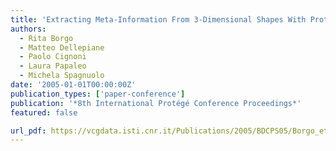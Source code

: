 ```yaml
---
title: 'Extracting Meta-Information From 3-Dimensional Shapes With Protégé'
authors:
  - Rita Borgo
  - Matteo Dellepiane
  - Paolo Cignoni
  - Laura Papaleo
  - Michela Spagnuolo
date: '2005-01-01T00:00:00Z'
publication_types: ['paper-conference']
publication: '*8th International Protégé Conference Proceedings*'
featured: false

url_pdf: https://vcgdata.isti.cnr.it/Publications/2005/BDCPS05/Borgo_et_alExtracting.pdf
---
```

